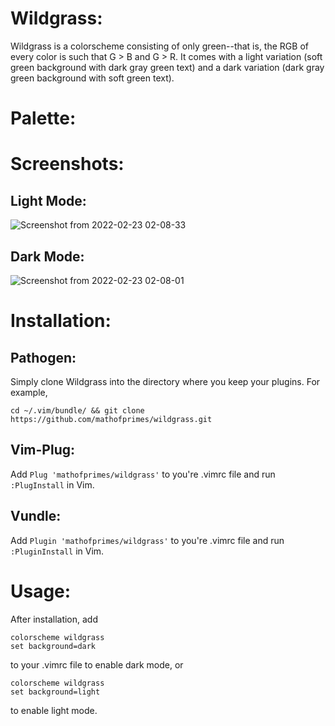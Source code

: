 # Wildgrass:

Wildgrass is a colorscheme consisting of only green--that is, the RGB of every color is such that G > B and G > R. It comes with a light variation (soft green background with dark gray green text) and a dark variation (dark gray green background with soft green text). 

# Palette:

# Screenshots:

## Light Mode:

![Screenshot from 2022-02-23 02-08-33](https://user-images.githubusercontent.com/74194607/155275172-33f6060d-827c-46bf-a5d2-132e2ccaa7ba.png)

## Dark Mode: 

![Screenshot from 2022-02-23 02-08-01](https://user-images.githubusercontent.com/74194607/155275196-5ab78c63-d417-431e-97f9-edafba4cef1b.png)

# Installation:

## Pathogen:

Simply clone Wildgrass into the directory where you keep your plugins. For example, 

```
cd ~/.vim/bundle/ && git clone https://github.com/mathofprimes/wildgrass.git
```

## Vim-Plug:

Add ```Plug 'mathofprimes/wildgrass'``` to you're .vimrc file and run ```:PlugInstall``` in Vim.

## Vundle: 

Add ```Plugin 'mathofprimes/wildgrass'``` to you're .vimrc file and run ```:PluginInstall``` in Vim.

# Usage:

After installation, add

```
colorscheme wildgrass
set background=dark
```

to your .vimrc file to enable dark mode, or

```
colorscheme wildgrass
set background=light
```

to enable light mode.
